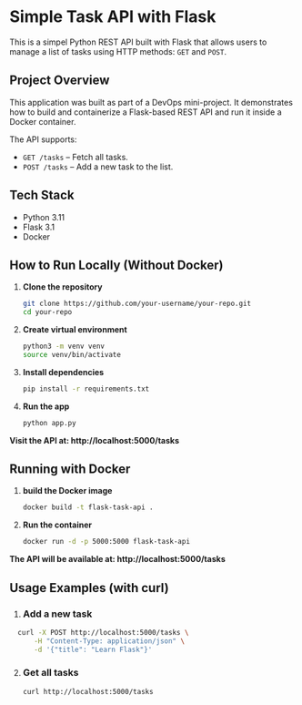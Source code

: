#  Simple Task API with Flask

This is a simpel Python REST API built with Flask that allows users to manage a list of tasks using HTTP methods: `GET` and `POST`.

## Project Overview

This application was built as part of a DevOps mini-project. It demonstrates how to build and containerize a Flask-based REST API and run it inside a Docker container.

The API supports:
- `GET /tasks` – Fetch all tasks.
- `POST /tasks` – Add a new task to the list.

##  Tech Stack

- Python 3.11
- Flask 3.1
- Docker

##  How to Run Locally (Without Docker)

1. **Clone the repository**
   ```bash
   git clone https://github.com/your-username/your-repo.git
   cd your-repo
   ```

2. **Create virtual environment**
   ```bash
   python3 -m venv venv
   source venv/bin/activate
   ```

3. **Install dependencies**
   ```bash
   pip install -r requirements.txt
   ```

4. **Run the app**
   ```bash
   python app.py
   ```
   
**Visit the API at: http://localhost:5000/tasks**

## Running with Docker
1. **build the Docker image**
    ```bash
   docker build -t flask-task-api .
    ```

2. **Run the container**
    ```bash
    docker run -d -p 5000:5000 flask-task-api
    ```

**The API will be available at: http://localhost:5000/tasks**

## Usage Examples (with curl)
1. ### Add a new task
 ```bash
   curl -X POST http://localhost:5000/tasks \
       -H "Content-Type: application/json" \
       -d '{"title": "Learn Flask"}'
  ```

2. ### Get all tasks
   ```bash
   curl http://localhost:5000/tasks
 ```






